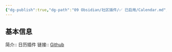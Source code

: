 ```yaml
---
{"dg-publish":true,"dg-path":"09 Obsidian/社区插件/✅ 已启用/Calendar.md","permalink":"/09 Obsidian/社区插件/✅ 已启用/Calendar/","created":"2025-07-31","updated":"2025-07-31"}
---
```



## 基本信息

简介:: 日历插件
链接:: [Github](https://github.com/liamcain/obsidian-calendar-plugin)